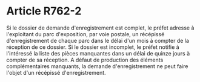 # Article R762-2

Si le dossier de demande d'enregistrement est complet, le préfet adresse à l'exploitant du parc d'exposition, par voie postale, un récépissé d'enregistrement de chaque parc dans le délai d'un mois à compter de la réception de ce dossier. Si le dossier est incomplet, le préfet notifie à l'intéressé la liste des pièces manquantes dans un délai de quinze jours à compter de sa réception. A défaut de production des éléments complémentaires manquants, la demande d'enregistrement ne peut faire l'objet d'un récépissé d'enregistrement.